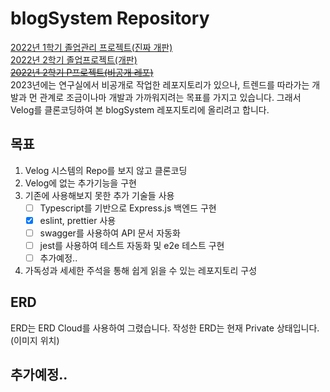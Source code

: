 # blogSystem Repository
[2022년 1학기 졸업관리 프로젝트(진짜 개판)](https://github.com/Mangcho/GradManagement) <br>
[2022년 2학기 졸업프로젝트(개판)](https://github.com/Mangcho/GraduationProject) <br>
[~~2022년 2학기 P프로젝트(비공개 레포)~~](https://github.com/Mangcho/blockchianBlackbox) <br>
2023년에는 연구실에서 비공개로 작업한 레포지토리가 있으나, 트렌드를 따라가는 개발과 먼 관계로 조금이나마 개발과 가까워지려는 목표를 가지고 있습니다. 그래서 Velog를 클론코딩하여 본 blogSystem 레포지토리에 올리려고 합니다.

## 목표
1. Velog 시스템의 Repo를 보지 않고 클론코딩
2. Velog에 없는 추가기능을 구현
3. 기존에 사용해보지 못한 추가 기술들 사용
   - [ ] Typescript를 기반으로 Express.js 백엔드 구현
   - [x] eslint, prettier 사용 
   - [ ] swagger를 사용하여 API 문서 자동화
   - [ ] jest를 사용하여 테스트 자동화 및 e2e 테스트 구현
   - [ ] 추가예정..
4. 가독성과 세세한 주석을 통해 쉽게 읽을 수 있는 레포지토리 구성

## ERD
ERD는 ERD Cloud를 사용하여 그렸습니다. 작성한 ERD는 현재 Private 상태입니다.
(이미지 위치)

## 추가예정..